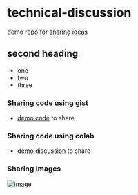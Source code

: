 # technical-discussion
demo repo for sharing ideas
## second heading

* one
* two
* three

### Sharing code using gist
* [demo code](https://gist.github.com/AamirZab/450fdc236db3874dbd1053872ae7b812.js") to share

### Sharing code using colab
* [demo discussion](https://colab.research.google.com/drive/1ptez5i-Tm1fwXMFUND119IjHAQXSYEgb?usp=sharing) to share

### Sharing Images
![image](https://user-images.githubusercontent.com/104192392/170998098-43d6002d-901f-4cb8-87ee-7350be33a9d4.png)
